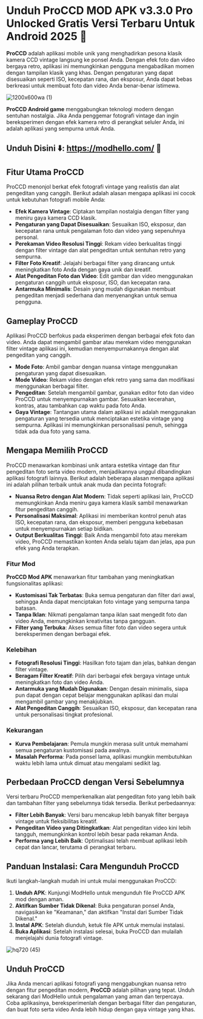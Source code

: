 # Unduh ProCCD MOD APK v3.3.0 Pro Unlocked Gratis Versi Terbaru Untuk Android 2025 🎉

**ProCCD** adalah aplikasi mobile unik yang menghadirkan pesona klasik kamera CCD vintage langsung ke ponsel Anda. Dengan efek foto dan video bergaya retro, aplikasi ini memungkinkan pengguna mengabadikan momen dengan tampilan klasik yang khas. Dengan pengaturan yang dapat disesuaikan seperti ISO, kecepatan rana, dan eksposur, Anda dapat bebas berkreasi untuk membuat foto dan video Anda benar-benar istimewa.  

![1200x600wa (1)](https://github.com/user-attachments/assets/a8a2cd7f-6353-41ac-a102-82e24dc27537)

**ProCCD Android game** menggabungkan teknologi modern dengan sentuhan nostalgia. Jika Anda penggemar fotografi vintage dan ingin bereksperimen dengan efek kamera retro di perangkat seluler Anda, ini adalah aplikasi yang sempurna untuk Anda.  

## Unduh Disini ⬇️: https://modhello.com/ 📲

## Fitur Utama ProCCD  

ProCCD menonjol berkat efek fotografi vintage yang realistis dan alat pengeditan yang canggih. Berikut adalah alasan mengapa aplikasi ini cocok untuk kebutuhan fotografi mobile Anda:  

- **Efek Kamera Vintage**: Ciptakan tampilan nostalgia dengan filter yang meniru gaya kamera CCD klasik.  
- **Pengaturan yang Dapat Disesuaikan**: Sesuaikan ISO, eksposur, dan kecepatan rana untuk pengalaman foto dan video yang sepenuhnya personal.  
- **Perekaman Video Resolusi Tinggi**: Rekam video berkualitas tinggi dengan filter vintage dan alat pengeditan untuk sentuhan retro yang sempurna.  
- **Filter Foto Kreatif**: Jelajahi berbagai filter yang dirancang untuk meningkatkan foto Anda dengan gaya unik dan kreatif.  
- **Alat Pengeditan Foto dan Video**: Edit gambar dan video menggunakan pengaturan canggih untuk eksposur, ISO, dan kecepatan rana.  
- **Antarmuka Minimalis**: Desain yang mudah digunakan membuat pengeditan menjadi sederhana dan menyenangkan untuk semua pengguna.  

## Gameplay ProCCD  

Aplikasi ProCCD berfokus pada eksperimen dengan berbagai efek foto dan video. Anda dapat mengambil gambar atau merekam video menggunakan filter vintage aplikasi ini, kemudian menyempurnakannya dengan alat pengeditan yang canggih.  

- **Mode Foto**: Ambil gambar dengan nuansa vintage menggunakan pengaturan yang dapat disesuaikan.  
- **Mode Video**: Rekam video dengan efek retro yang sama dan modifikasi menggunakan berbagai filter.  
- **Pengeditan**: Setelah mengambil gambar, gunakan editor foto dan video ProCCD untuk menyempurnakan gambar. Sesuaikan kecerahan, kontras, atau tambahkan cap waktu pada foto Anda.  
- **Gaya Vintage**: Tantangan utama dalam aplikasi ini adalah menggunakan pengaturan yang tersedia untuk menciptakan estetika vintage yang sempurna. Aplikasi ini memungkinkan personalisasi penuh, sehingga tidak ada dua foto yang sama.  

## Mengapa Memilih ProCCD  

ProCCD menawarkan kombinasi unik antara estetika vintage dan fitur pengeditan foto serta video modern, menjadikannya unggul dibandingkan aplikasi fotografi lainnya. Berikut adalah beberapa alasan mengapa aplikasi ini adalah pilihan terbaik untuk anak muda dan pecinta fotografi:  

- **Nuansa Retro dengan Alat Modern**: Tidak seperti aplikasi lain, ProCCD memungkinkan Anda meniru gaya kamera klasik sambil menawarkan fitur pengeditan canggih.  
- **Personalisasi Maksimal**: Aplikasi ini memberikan kontrol penuh atas ISO, kecepatan rana, dan eksposur, memberi pengguna kebebasan untuk menyempurnakan setiap bidikan.  
- **Output Berkualitas Tinggi**: Baik Anda mengambil foto atau merekam video, ProCCD memastikan konten Anda selalu tajam dan jelas, apa pun efek yang Anda terapkan.  

### Fitur Mod  

**ProCCD Mod APK** menawarkan fitur tambahan yang meningkatkan fungsionalitas aplikasi:  

- **Kustomisasi Tak Terbatas**: Buka semua pengaturan dan filter dari awal, sehingga Anda dapat menciptakan foto vintage yang sempurna tanpa batasan.  
- **Tanpa Iklan**: Nikmati pengalaman tanpa iklan saat mengedit foto dan video Anda, memungkinkan kreativitas tanpa gangguan.  
- **Filter yang Terbuka**: Akses semua filter foto dan video segera untuk bereksperimen dengan berbagai efek.  

### Kelebihan  

- **Fotografi Resolusi Tinggi**: Hasilkan foto tajam dan jelas, bahkan dengan filter vintage.  
- **Beragam Filter Kreatif**: Pilih dari berbagai efek bergaya vintage untuk meningkatkan foto dan video Anda.  
- **Antarmuka yang Mudah Digunakan**: Dengan desain minimalis, siapa pun dapat dengan cepat belajar menggunakan aplikasi dan mulai mengambil gambar yang menakjubkan.  
- **Alat Pengeditan Canggih**: Sesuaikan ISO, eksposur, dan kecepatan rana untuk personalisasi tingkat profesional.  

### Kekurangan  

- **Kurva Pembelajaran**: Pemula mungkin merasa sulit untuk memahami semua pengaturan kustomisasi pada awalnya.  
- **Masalah Performa**: Pada ponsel lama, aplikasi mungkin membutuhkan waktu lebih lama untuk dimuat atau mengalami sedikit lag.  

## Perbedaan ProCCD dengan Versi Sebelumnya  

Versi terbaru ProCCD memperkenalkan alat pengeditan foto yang lebih baik dan tambahan filter yang sebelumnya tidak tersedia. Berikut perbedaannya:  

- **Filter Lebih Banyak**: Versi baru mencakup lebih banyak filter bergaya vintage untuk fleksibilitas kreatif.  
- **Pengeditan Video yang Ditingkatkan**: Alat pengeditan video kini lebih tangguh, memungkinkan kontrol lebih besar pada rekaman Anda.  
- **Performa yang Lebih Baik**: Optimalisasi telah membuat aplikasi lebih cepat dan lancar, terutama di perangkat terbaru.  

## Panduan Instalasi: Cara Mengunduh ProCCD  

Ikuti langkah-langkah mudah ini untuk mulai menggunakan ProCCD:  

1. **Unduh APK**: Kunjungi ModHello untuk mengunduh file ProCCD APK mod dengan aman.  
2. **Aktifkan Sumber Tidak Dikenal**: Buka pengaturan ponsel Anda, navigasikan ke "Keamanan," dan aktifkan "Instal dari Sumber Tidak Dikenal."  
3. **Instal APK**: Setelah diunduh, ketuk file APK untuk memulai instalasi.  
4. **Buka Aplikasi**: Setelah instalasi selesai, buka ProCCD dan mulailah menjelajahi dunia fotografi vintage.  

![hq720 (45)](https://github.com/user-attachments/assets/eaaf4c44-5c8a-416f-8963-8bd5039892f0)


## Unduh ProCCD  

Jika Anda mencari aplikasi fotografi yang menggabungkan nuansa retro dengan fitur pengeditan modern, **ProCCD** adalah pilihan yang tepat. Unduh sekarang dari ModHello untuk pengalaman yang aman dan terpercaya. Coba aplikasinya, bereksperimenlah dengan berbagai filter dan pengaturan, dan buat foto serta video Anda lebih hidup dengan gaya vintage yang khas.
